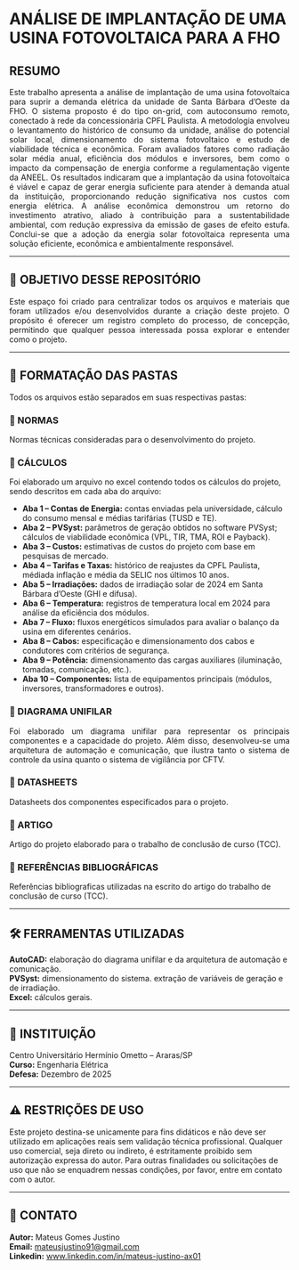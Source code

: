 # ANÁLISE DE IMPLANTAÇÃO DE UMA USINA FOTOVOLTAICA PARA A FHO

## RESUMO
<p align="justify">
Este trabalho apresenta a análise de implantação de uma usina fotovoltaica para suprir a 
demanda elétrica da unidade de Santa Bárbara d’Oeste da FHO. O sistema proposto é do tipo 
on-grid, com autoconsumo remoto, conectado à rede da concessionária CPFL Paulista. A 
metodologia envolveu o levantamento do histórico de consumo da unidade, análise do potencial 
solar local, dimensionamento do sistema fotovoltaico e estudo de viabilidade técnica e 
econômica. Foram avaliados fatores como radiação solar média anual, eficiência dos módulos 
e inversores, bem como o impacto da compensação de energia conforme a regulamentação 
vigente da ANEEL. Os resultados indicaram que a implantação da usina fotovoltaica é viável e 
capaz de gerar energia suficiente para atender à demanda atual da instituição, proporcionando 
redução significativa nos custos com energia elétrica. A análise econômica demonstrou um 
retorno do investimento atrativo, aliado à contribuição para a sustentabilidade ambiental, com 
redução expressiva da emissão de gases de efeito estufa. Conclui-se que a adoção da energia 
solar fotovoltaica representa uma solução eficiente, econômica e ambientalmente responsável. 
</p>

---

## 📌 OBJETIVO DESSE REPOSITÓRIO 
<p align="justify">
Este espaço foi criado para centralizar todos os arquivos e materiais que foram utilizados e/ou desenvolvidos durante a criação deste projeto. O propósito é oferecer um registro completo do processo, de concepção, permitindo que qualquer pessoa interessada possa explorar e entender como o projeto.
</p>

---

## 📁 FORMATAÇÃO DAS PASTAS
Todos os arquivos estão separados em suas respectivas pastas:

### 📂 NORMAS
Normas técnicas consideradas para o desenvolvimento do projeto.

### 📂 CÁLCULOS
Foi elaborado um arquivo no excel contendo todos os cálculos do projeto, sendo descritos em cada aba do arquivo:
- **Aba 1 – Contas de Energia:** contas enviadas pela universidade, cálculo do consumo mensal e médias tarifárias (TUSD e TE).
- **Aba 2 – PVSyst:** parâmetros de geração obtidos no software PVSyst; cálculos de viabilidade econômica (VPL, TIR, TMA, ROI e Payback).
- **Aba 3 – Custos:** estimativas de custos do projeto com base em pesquisas de mercado.
- **Aba 4 – Tarifas e Taxas:** histórico de reajustes da CPFL Paulista, médiada inflação e média da SELIC nos últimos 10 anos.
- **Aba 5 – Irradiações:** dados de irradiação solar de 2024 em Santa Bárbara d’Oeste (GHI e difusa).
- **Aba 6 – Temperatura:** registros de temperatura local em 2024 para análise da eficiência dos módulos.
- **Aba 7 – Fluxo:** fluxos energéticos simulados para avaliar o balanço da usina em diferentes cenários.
- **Aba 8 – Cabos:** especificação e dimensionamento dos cabos e condutores com critérios de segurança.
- **Aba 9 – Potência:** dimensionamento das cargas auxiliares (iluminação, tomadas, comunicação, etc.).
- **Aba 10 – Componentes:** lista de equipamentos principais (módulos, inversores, transformadores e outros).
  
### 📂 DIAGRAMA UNIFILAR
<p align="justify">
Foi elaborado um diagrama unifilar para representar os principais componentes e a capacidade do projeto. Além disso, desenvolveu-se uma arquitetura de automação e comunicação, que ilustra tanto o sistema de controle da usina quanto o sistema de vigilância por CFTV.
</p>

### 📂 DATASHEETS
Datasheets dos componentes especificados para o projeto.

### 📂 ARTIGO
Artigo do projeto elaborado para o trabalho de conclusão de curso (TCC).

### 📂 REFERÊNCIAS BIBLIOGRÁFICAS
Referências bibliograficas utilizadas na escrito do artigo do trabalho de conclusão de curso (TCC).

---

## 🛠️ FERRAMENTAS UTILIZADAS

**AutoCAD:** elaboração do diagrama unifilar e da arquitetura de automação e comunicação.  
**PVSyst:** dimensionamento do sistema. extração de variáveis de geração e de irradiação.  
**Excel:** cálculos gerais.

---

## 🏫 INSTITUIÇÃO

Centro Universitário Hermínio Ometto – Araras/SP  
**Curso:** Engenharia Elétrica  
**Defesa:** Dezembro de 2025

---

## ⚠️ RESTRIÇÕES DE USO

Este projeto destina-se unicamente para fins didáticos e não deve ser utilizado em aplicações reais sem validação técnica profissional. Qualquer uso comercial, seja direto ou indireto, é estritamente proibido sem autorização expressa do autor. Para outras finalidades ou solicitações de uso que não se enquadrem nessas condições, por favor, entre em contato com o autor.

---

## 📧 CONTATO

**Autor:** Mateus Gomes Justino  
**Email:** mateusjustino91@gmail.com  
**Linkedin:** www.linkedin.com/in/mateus-justino-ax01  
